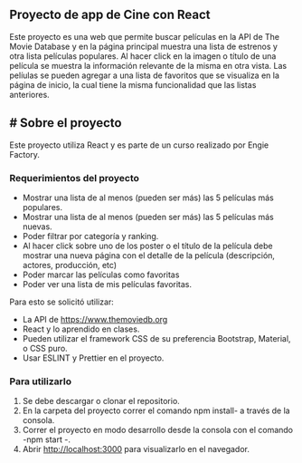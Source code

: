 ## Proyecto de app de Cine con React
Este proyecto es una web que permite buscar películas  en la API de The Movie Database y en la página principal muestra una lista de estrenos y otra lista películas populares. Al hacer click en la imagen o título de una película se muestra la información relevante de la misma en otra vista. Las pelíulas se pueden  agregar a una lista de favoritos que se visualiza en la página de inicio, la cual tiene la misma funcionalidad que las listas anteriores.

## # Sobre el proyecto
Este proyecto utiliza React y es parte de un curso realizado por Engie Factory. 

### Requerimientos del proyecto
* Mostrar una lista de al menos (pueden ser más) las 5 películas más populares.
* Mostrar una lista de al menos (pueden ser más) las 5 películas más nuevas.
* Poder filtrar por categoría y ranking.
* Al hacer click sobre uno de los poster o el título de la película debe mostrar una nueva página con el detalle de la película (descripción, actores, producción, etc)
* Poder marcar las películas como favoritas
* Poder ver una lista de mis películas favoritas.

Para esto se solicitó utilizar:

* La API de https://www.themoviedb.org
* React y lo aprendido en clases.
* Pueden utilizar el framework CSS de su preferencia Bootstrap, Material, o CSS puro.
* Usar ESLINT y Prettier en el proyecto.

### Para utilizarlo 
1. Se debe descargar  o clonar el repositorio.
2. En la carpeta del proyecto  correr el comando npm install- a través de la consola.
3. Correr el proyecto en modo desarrollo desde la consola con el comando -npm start -.
4. Abrir [http://localhost:3000](http://localhost:3000) para visualizarlo en el navegador.



